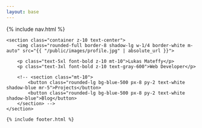 ```yaml
---
layout: base
---
```

<div class="header-background"></div>

<div class="flex flex-col justify-between min-h-screen">
	{% include nav.html %}

	<section class="container z-10 text-center">
		<img class="rounded-full border-8 shadow-lg w-1/4 border-white m-auto" src="{{ "/public/images/profile.jpg" | absolute_url }}">

		<p class="text-5xl font-bold z-10 mt-10">Lukas Mateffy</p>
		<p class="text-3xl font-bold z-10 text-gray-600">Web Developer</p>

		<!-- <section class="mt-10">
			<button class="rounded-lg bg-blue-500 px-8 py-2 text-white shadow-blue mr-5">Projects</button>
			<button class="rounded-lg bg-blue-500 px-8 py-2 text-white shadow-blue">Blog</button>
		</section> -->
	</section>

	{% include footer.html %}
</div>